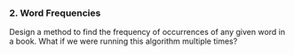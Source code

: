 ### 2. Word Frequencies

Design a method to find the frequency of occurrences of any given word in a book. What if we were running this algorithm multiple times?
